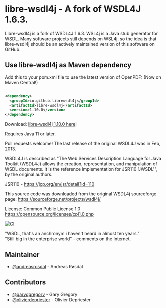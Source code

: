 # libre-wsdl4j - A fork of WSDL4J 1.6.3.

Libre-wsdl4j is a fork of WSDL4J 1.6.3. WSL4j is a Java stub generator for WSDL. Many software projects still depends on WSL4j, so the idea is that libre-wsdl4j should be an actively maintained version of this software on GitHub.

## Use libre-wsdl4j as Maven dependency

Add this to your pom.xml file to use the latest version of OpenPDF: (Now on Maven Central!)

```xml

<dependency>
  <groupId>io.github.librewsdl4j</groupId>
  <artifactId>libre-wsdl4j</artifactId>
  <version>1.10.0</version>
</dependency> 
```

Download: [libre-wsdl4j 1.10.0 here]([https://github.com/librewsdl4j/libre-wsdl4j/releases/tag/1.8.0](https://github.com/librewsdl4j/libre-wsdl4j/releases/tag/1.10.0))!

Requires Java 11 or later.

Pull requests welcome! The last release of the original WSDL4J was in Feb, 2013.

WSDL4J is described as "The Web Services Description Language for Java Toolkit (WSDL4J) allows the creation, representation, and manipulation of WSDL documents. It is the reference implementation for JSR110 'JWSDL'", by the original authors.

JSR110 - https://jcp.org/en/jsr/detail?id=110

This source code was downloaded from the original WSDL4j sourceforge page:  https://sourceforge.net/projects/wsdl4j/

License: Common Public License 1.0 
https://opensource.org/licenses/cpl1.0.php


 [![CI](https://github.com/librewsdl4j/libre-wsdl4j/workflows/libre-wsdl4j%20maven%20build/badge.svg)](https://github.com/librewsdl4j/libre-wsdl4j/actions)
 
 
   "WSDL, that's an anchronym i haven't heard in almost ten years."  
   "Still big in the enterprise world" - comments on the Internet. 


## Maintainer  ##
* [@andreasrosdal](https://github.com/andreasrosdal) - Andreas Røsdal

## Contributors  ##
* [@garydgregory](https://github.com/garydgregory) - Gary Gregory
* [@olivierdepriester](https://github.com/olivierdepriester) - Olivier Depriester
